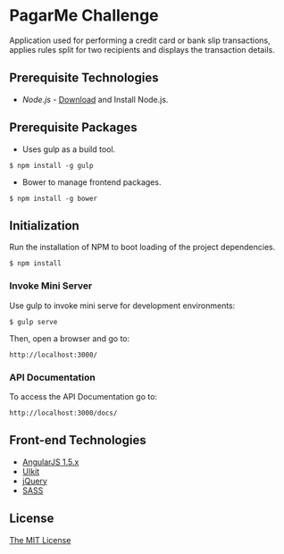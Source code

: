 # PagarMe Challenge

Application used for performing a credit card or bank slip transactions, applies 
rules split for two recipients and displays the transaction details.

## Prerequisite Technologies

* *Node.js* - [Download](http://nodejs.org/download/) and Install Node.js. 

## Prerequisite Packages

* Uses gulp as a build tool.
```
$ npm install -g gulp
```

* Bower to manage frontend packages.
```
$ npm install -g bower
```

## Initialization

Run the installation of NPM to boot loading of the project dependencies.
```
$ npm install
```

### Invoke Mini Server

Use gulp to invoke mini serve for development environments:
```
$ gulp serve
```

Then, open a browser and go to:
```
http://localhost:3000/
```

### API Documentation

To access the API Documentation go to:
```
http://localhost:3000/docs/
```

## Front-end Technologies

- [AngularJS 1.5.x](https://docs.angularjs.org/api)
- [UIkit](http://getuikit.com/docs/core.html)
- [jQuery](http://api.jquery.com)
- [SASS](http://sass-lang.com)

## License
[The MIT License](http://opensource.org/licenses/MIT)
